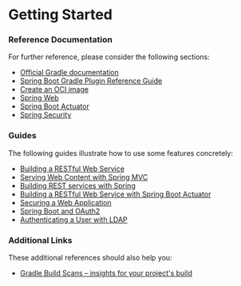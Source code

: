 # Getting Started

### Reference Documentation
For further reference, please consider the following sections:

* [Official Gradle documentation](https://docs.gradle.org)
* [Spring Boot Gradle Plugin Reference Guide](https://docs.spring.io/spring-boot/docs/2.7.0-M3/gradle-plugin/reference/html/)
* [Create an OCI image](https://docs.spring.io/spring-boot/docs/2.7.0-M3/gradle-plugin/reference/html/#build-image)
* [Spring Web](https://docs.spring.io/spring-boot/docs/2.7.0-M3/reference/htmlsingle/#boot-features-developing-web-applications)
* [Spring Boot Actuator](https://docs.spring.io/spring-boot/docs/2.7.0-M3/reference/htmlsingle/#production-ready)
* [Spring Security](https://docs.spring.io/spring-boot/docs/2.7.0-M3/reference/htmlsingle/#boot-features-security)

### Guides
The following guides illustrate how to use some features concretely:

* [Building a RESTful Web Service](https://spring.io/guides/gs/rest-service/)
* [Serving Web Content with Spring MVC](https://spring.io/guides/gs/serving-web-content/)
* [Building REST services with Spring](https://spring.io/guides/tutorials/bookmarks/)
* [Building a RESTful Web Service with Spring Boot Actuator](https://spring.io/guides/gs/actuator-service/)
* [Securing a Web Application](https://spring.io/guides/gs/securing-web/)
* [Spring Boot and OAuth2](https://spring.io/guides/tutorials/spring-boot-oauth2/)
* [Authenticating a User with LDAP](https://spring.io/guides/gs/authenticating-ldap/)

### Additional Links
These additional references should also help you:

* [Gradle Build Scans – insights for your project's build](https://scans.gradle.com#gradle)

